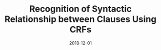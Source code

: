 ---
title: "Recognition of Syntactic Relationship between Clauses Using CRFs"

collection: publications
pubsource: proceeding
permalink: /publication/2018-12-01-Recognition-of-Syntactic-Relationship-between-Clauses-Using-CRFs
date: 2018-12-01
venue: 'In International Journal of Advanced Intelligence'
citation: ' Jianjun Ma,  Mulangma Zhu,  Degen Huang,  <b>Jiahuan Pei*</b>, &quot;Recognition of Syntactic Relationship between Clauses Using CRFs.&quot; In International Journal of Advanced Intelligence, 2018.'
---